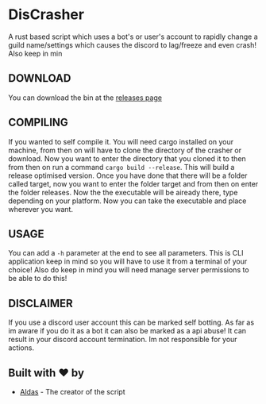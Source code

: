 # DisCrasher
A rust based script which uses a bot's or user's account to rapidly change a guild name/settings which causes the discord to lag/freeze and even crash! Also keep in min

## DOWNLOAD
You can download the bin at the [releases page](https://github.com/AXDZ/DisCrasher/releases "releases page")

## COMPILING
If you wanted to self compile it. You will need cargo installed on your machine, from then on will have to clone the directory of the crasher or download. Now you want to enter the directory that you cloned it to then from then on run a command ```cargo build --release```. This will build a release optimised version. Once you have done that there will be a folder called target, now you want to enter the folder target and from then on enter the folder releases. Now the the executable will be aiready there, type depending on your platform. Now you can take the executable and place wherever you want.

## USAGE
You can add a ```-h``` parameter at the end to see all parameters. This is CLI application keep in mind so you will have to use it from a terminal of your choice! Also do keep in mind you will need manage server permissions to be able to do this!

## DISCLAIMER
If you use a discord user account this can be marked self botting. As far as im aware if you do it as a bot it can also be marked as a api abuse! It can result in your discord account termination. Im not responsible for your actions.

## Built with ❤️ by

* [Aldas](https://github.com/AXDZ) - The creator of the script
